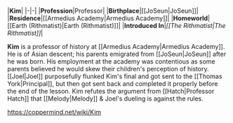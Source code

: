 |**Kim**|
|-|-|
|**Profession**|Professor|
|**Birthplace**|[[JoSeun\|JoSeun]]|
|**Residence**|[[Armedius Academy\|Armedius Academy]]|
|**Homeworld**|[[Earth (Rithmatist)\|Earth (Rithmatist)]]|
|**Introduced In**|*[[The Rithmatist\|The Rithmatist]]*|

**Kim** is a professor of history at [[Armedius Academy\|Armedius Academy]].
He is of Asian descent; his parents emigrated from [[JoSeun\|JoSeun]] after he was born. His employment at the academy was contentious as some parents believed he would skew their children's perception of history.
[[Joel\|Joel]] purposefully flunked Kim's final and got sent to the [[Thomas York\|Principal]], but then got sent back and completed it properly before the end of the lesson.
Kim refutes the argument from [[Hatch\|Professor Hatch]] that [[Melody\|Melody]] & Joel's dueling is against the rules.



https://coppermind.net/wiki/Kim